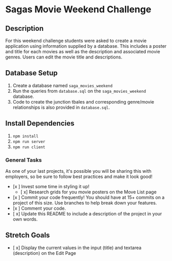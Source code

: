 # Sagas Movie Weekend Challenge

## Description

For this weekend challenge students were asked to create a movie application using information supplied by a database. This includes a poster and title for each movies as well as the description and associated movie genres. Users can edit the movie title and descriptions.

## Database Setup

1. Create a database named `saga_movies_weekend`
2. Run the queries from `database.sql` on the `saga_movies_weekend` database.
3. Code to create the junction tbales and corresponding genre/movie relationships is also provided in `database.sql`.

## Install Dependencies

1. `npm install`
2. `npm run server`
3. `npm run client`

### General Tasks

As one of your last projects, it's possible you will be sharing this with employers, so be sure to follow best practices and make it look good!

- [x ] Invest some time in styling it up!
    - [ x] Research grids for you movie posters on the Move List page
- [x ] Commit your code frequently! You should have at 15+ commits on a project of this size. Use branches to help break down your features.
- [x ] Comment your code.
- [ x] Update this README to include a description of the project in your own words.

## Stretch Goals

- [ x] Display the current values in the input (title) and textarea (description) on the Edit Page

